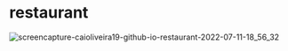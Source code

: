 # restaurant

![screencapture-caioliveira19-github-io-restaurant-2022-07-11-18_56_32](https://user-images.githubusercontent.com/106616005/178365646-efa50530-8e1d-449d-8701-ac2319166b55.png)
